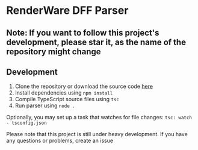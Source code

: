 # RenderWare DFF Parser

## Note: If you want to follow this project's development, please star it, as the name of the repository might change

## Development

 1. Clone the repository or download the source code [here](https://github.com/Timic3/dff-parser/archive/master.zip)
 2. Install dependencies using `npm install`
 3. Compile TypeScript source files using `tsc`
 4. Run parser using `node .`

Optionally, you may set up a task that watches for file changes: `tsc: watch - tsconfig.json`

Please note that this project is still under heavy development. If you have any questions or problems, create an issue